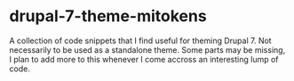 # drupal-7-theme-mitokens
A collection of code snippets that I find useful for theming Drupal 7.
Not necessarily to be used as a standalone theme.
Some parts may be missing, I plan to add more to this whenever I come accross an interesting lump of code.

